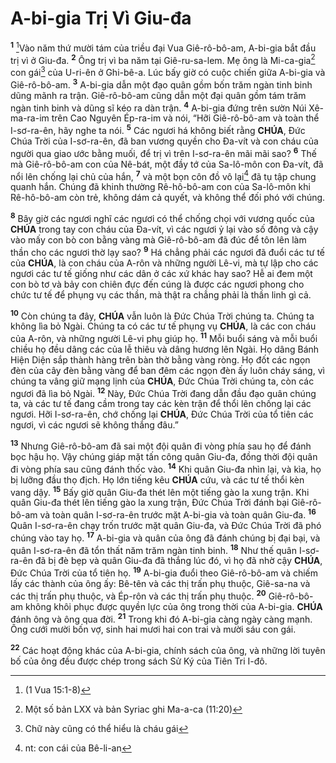# A-bi-gia Trị Vì Giu-đa

<sup><b>1</b></sup> [^1@-ed272d19-ed25-4be4-a864-876923fe8a75]Vào năm thứ mười tám của triều đại Vua Giê-rô-bô-am, A-bi-gia bắt đầu trị vì ở Giu-đa. <sup><b>2</b></sup> Ông trị vì ba năm tại Giê-ru-sa-lem. Mẹ ông là Mi-ca-gia[^1-ed272d19-ed25-4be4-a864-876923fe8a75] con gái[^2-ed272d19-ed25-4be4-a864-876923fe8a75] của U-ri-ên ở Ghi-bê-a. Lúc bấy giờ có cuộc chiến giữa A-bi-gia và Giê-rô-bô-am. <sup><b>3</b></sup> A-bi-gia dẫn một đạo quân gồm bốn trăm ngàn tinh binh dũng mãnh ra trận. Giê-rô-bô-am cũng dẫn một đại quân gồm tám trăm ngàn tinh binh và dũng sĩ kéo ra dàn trận. <sup><b>4</b></sup> A-bi-gia đứng trên sườn Núi Xê-ma-ra-im trên Cao Nguyên Ép-ra-im và nói, “Hỡi Giê-rô-bô-am và toàn thể I-sơ-ra-ên, hãy nghe ta nói. <sup><b>5</b></sup> Các ngươi há không biết rằng **CHÚA**, Đức Chúa Trời của I-sơ-ra-ên, đã ban vương quyền cho Đa-vít và con cháu của người qua giao ước bằng muối, để trị vì trên I-sơ-ra-ên mãi mãi sao? <sup><b>6</b></sup> Thế mà Giê-rô-bô-am con của Nê-bát, một đầy tớ của Sa-lô-môn con Đa-vít, đã nổi lên chống lại chủ của hắn, <sup><b>7</b></sup> và một bọn côn đồ vô lại[^3-ed272d19-ed25-4be4-a864-876923fe8a75] đã tụ tập chung quanh hắn. Chúng đã khinh thường Rê-hô-bô-am con của Sa-lô-môn khi Rê-hô-bô-am còn trẻ, không dám cả quyết, và không thể đối phó với chúng.

<sup><b>8</b></sup> Bây giờ các ngươi nghĩ các ngươi có thể chống chọi với vương quốc của **CHÚA** trong tay con cháu của Đa-vít, vì các ngươi ỷ lại vào số đông và cậy vào mấy con bò con bằng vàng mà Giê-rô-bô-am đã đúc để tôn lên làm thần cho các ngươi thờ lạy sao? <sup><b>9</b></sup> Há chẳng phải các ngươi đã đuổi các tư tế của **CHÚA**, là con cháu của A-rôn và những người Lê-vi, mà tự lập cho các ngươi các tư tế giống như các dân ở các xứ khác hay sao? Hễ ai đem một con bò tơ và bảy con chiên đực đến cúng là được các ngươi phong cho chức tư tế để phụng vụ các thần, mà thật ra chẳng phải là thần linh gì cả.

<sup><b>10</b></sup> Còn chúng ta đây, **CHÚA** vẫn luôn là Đức Chúa Trời chúng ta. Chúng ta không lìa bỏ Ngài. Chúng ta có các tư tế phụng vụ **CHÚA**, là các con cháu của A-rôn, và những người Lê-vi phụ giúp họ. <sup><b>11</b></sup> Mỗi buổi sáng và mỗi buổi chiều họ đều dâng các của lễ thiêu và dâng hương lên Ngài. Họ dâng Bánh Hiện Diện sắp thành hàng trên bàn thờ bằng vàng ròng. Họ đốt các ngọn đèn của cây đèn bằng vàng để ban đêm các ngọn đèn ấy luôn cháy sáng, vì chúng ta vâng giữ mạng lịnh của **CHÚA**, Đức Chúa Trời chúng ta, còn các ngươi đã lìa bỏ Ngài. <sup><b>12</b></sup> Này, Đức Chúa Trời đang dẫn đầu đạo quân chúng ta, và các tư tế đang cầm trong tay các kèn trận để thổi lên chống lại các ngươi. Hỡi I-sơ-ra-ên, chớ chống lại **CHÚA**, Đức Chúa Trời của tổ tiên các ngươi, vì các ngươi sẽ không thắng đâu.”

<sup><b>13</b></sup> Nhưng Giê-rô-bô-am đã sai một đội quân đi vòng phía sau họ để đánh bọc hậu họ. Vậy chúng giáp mặt tấn công quân Giu-đa, đồng thời đội quân đi vòng phía sau cũng đánh thốc vào. <sup><b>14</b></sup> Khi quân Giu-đa nhìn lại, và kìa, họ bị lưỡng đầu thọ địch. Họ lớn tiếng kêu **CHÚA** cứu, và các tư tế thổi kèn vang dậy. <sup><b>15</b></sup> Bấy giờ quân Giu-đa thét lên một tiếng gào la xung trận. Khi quân Giu-đa thét lên tiếng gào la xung trận, Đức Chúa Trời đánh bại Giê-rô-bô-am và toàn quân I-sơ-ra-ên trước mặt A-bi-gia và toàn quân Giu-đa. <sup><b>16</b></sup> Quân I-sơ-ra-ên chạy trốn trước mặt quân Giu-đa, và Đức Chúa Trời đã phó chúng vào tay họ. <sup><b>17</b></sup> A-bi-gia và quân của ông đã đánh chúng bị đại bại, và quân I-sơ-ra-ên đã tổn thất năm trăm ngàn tinh binh. <sup><b>18</b></sup> Như thế quân I-sơ-ra-ên đã bị đè bẹp và quân Giu-đa đã thắng lúc đó, vì họ đã nhờ cậy **CHÚA**, Đức Chúa Trời của tổ tiên họ. <sup><b>19</b></sup> A-bi-gia đuổi theo Giê-rô-bô-am và chiếm lấy các thành của ông ấy: Bê-tên và các thị trấn phụ thuộc, Giê-sa-na và các thị trấn phụ thuộc, và Ép-rôn và các thị trấn phụ thuộc. <sup><b>20</b></sup> Giê-rô-bô-am không khôi phục được quyền lực của ông trong thời của A-bi-gia. **CHÚA** đánh ông và ông qua đời. <sup><b>21</b></sup> Trong khi đó A-bi-gia càng ngày càng mạnh. Ông cưới mười bốn vợ, sinh hai mươi hai con trai và mười sáu con gái.

<sup><b>22</b></sup> Các hoạt động khác của A-bi-gia, chính sách của ông, và những lời tuyên bố của ông đều được chép trong sách Sử Ký của Tiên Tri I-đô.

[^1-ed272d19-ed25-4be4-a864-876923fe8a75]: Một số bản LXX và bản Syriac ghi Ma-a-ca (11:20)

[^2-ed272d19-ed25-4be4-a864-876923fe8a75]: Chữ này cũng có thể hiểu là cháu gái

[^3-ed272d19-ed25-4be4-a864-876923fe8a75]: nt: con cái của Bê-li-an

[^1@-ed272d19-ed25-4be4-a864-876923fe8a75]: (1 Vua 15:1-8)
